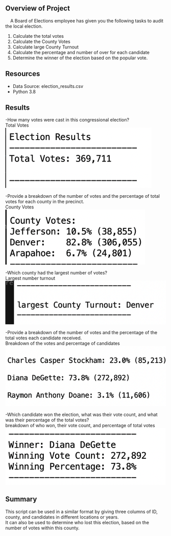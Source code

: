 ## Overview of Project 
    A Board of Elections employee has given you the following tasks to audit the local election.

1. Calculate the total votes
2. Calculate the County Votes
3. Calculate large County Turnout
4. Calculate the percentage and number of over for each candidate
5. Determine the winner of the election based on the popular vote.


## Resources
- Data Source: election_results.csv
- Python 3.8

## Results 
-How many votes were cast in this congressional election?
</br> Total Votes </br>
![Figure1](https://github.com/davidhyongae2/Election-Results/blob/main/Figure1.png) </br>

-Provide a breakdown of the number of votes and the percentage of total votes for each county in the precinct.
</br> County Votes </br>
![Figure2](https://github.com/davidhyongae2/Election-Results/blob/main/Figure2.png) </br>

-Which county had the largest number of votes?
</br> Largest number turnout  </br>
![Figure3](https://github.com/davidhyongae2/Election-Results/blob/main/Figure3.png) </br>

-Provide a breakdown of the number of votes and the percentage of the total votes each candidate received.
</br> Breakdown of the votes and percentage of candidates  </br>
![Figure4](https://github.com/davidhyongae2/Election-Results/blob/main/Figure4.png) </br>

-Which candidate won the election, what was their vote count, and what was their percentage of the total votes?
</br> breakdown of who won, their vote count, and percentage of total votes </br>
![Figure5](https://github.com/davidhyongae2/Election-Results/blob/main/Figure5.png) </br>
 
## Summary
This script can be used in a similar format by giving three columns of ID, county, and candidates in different locations or years.
</br> It can also be used to determine who lost this election, based on the number of votes within this county. </br>
